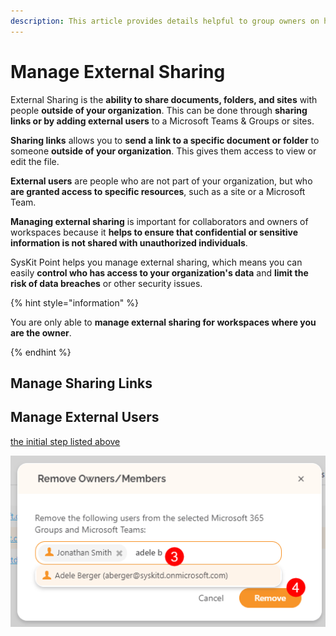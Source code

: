 ```yaml
---
description: This article provides details helpful to group owners on how to Manage External Sharing.
---
```


# Manage External Sharing 

External Sharing is the **ability to share documents, folders, and sites** with people **outside of your organization**. This can be done through **sharing links or by adding external users** to a Microsoft Teams & Groups or sites.

**Sharing links** allows you to **send a link to a specific document or folder** to someone **outside of your organization**. This gives them access to view or edit the file. 

**External users** are people who are not part of your organization, but who **are granted access to specific resources**, such as a site or a Microsoft Team.

**Managing external sharing** is important for collaborators and owners of workspaces because it **helps to ensure that confidential or sensitive information is not shared with unauthorized individuals**. 

SysKit Point helps you manage external sharing, which means you can easily **control who has access to your organization's data** and **limit the risk of data breaches** or other security issues.

{% hint style="information" %}

You are only able to **manage external sharing for workspaces where you are the owner**.

{% endhint %}

## Manage Sharing Links


## Manage External Users


[the initial step listed above ](#manage-group-access)

![Remove Owners or Members](../.gitbook/assets/manage-group-access_remove-group-access-owners-members.png)